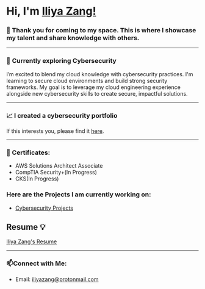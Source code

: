 # Hi, I'm [Iliya Zang!](https://github.com/iliyazang)


### 👀 Thank you for coming to my space. This is where I showcase my talent and share knowledge with others.

---

### 🌙 **Currently exploring Cybersecurity**
I’m excited to blend my cloud knowledge with cybersecurity practices. I'm learning to secure cloud environments and build strong security frameworks. My goal is to leverage my cloud engineering experience alongside new cybersecurity skills to create secure, impactful solutions.

---
### 📈 **I created a cybersecurity portfolio**
If this interests you, please find it [here](https://github.com/iliyazang/Cybersecurity-Portfolio).

---






### 📜 Certificates: 
- AWS Solutions Architect Associate
- CompTIA Security+(In Progress)
- CKS(In Progress)

### Here are the Projects I am currently working on: 

- [Cybersecurity Projects](https://github.com/iliyazang/Cybersecurity-Portfolio/tree/main/08_Projects)


## Resume 💡
[Iliya Zang's Resume](https://drive.proton.me/urls/KD4V2PMH20#E8ODYcrsByIG)

---
### 📫**Connect with Me:** 
- Email: iliyazang@protonmail.com
